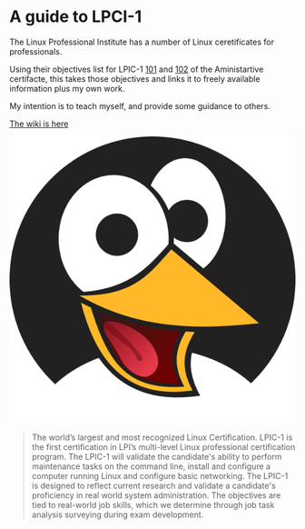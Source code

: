 # A guide to LPCI-1

The Linux Professional Institute has a number of Linux ceretificates for professionals.

Using their objectives list for LPIC-1 [101](http://www.lpi.org/our-certifications/exam-101-objectives) and [102](http://www.lpi.org/our-certifications/exam-102-objectives) of the Aministartive certifacte, this takes those objectives and links it to freely available information plus my own work.

My intention is to teach myself, and provide some guidance to others.

[The wiki is here](https://github.com/appijumbo/Linux-LPCI-1/wiki)


<a href="https://github.com/appijumbo/Linux-LPCI-1/wiki"><img src="penguin_.png" width="800"></a>

> The world’s largest and most recognized Linux Certification. LPIC-1 is the first certification in LPI’s multi-level Linux professional certification program. The LPIC-1 will validate the candidate's ability to perform maintenance tasks on the command line, install and configure a computer running Linux and configure basic networking. The LPIC-1 is designed to reflect current research and validate a candidate's proficiency in real world system administration. The objectives are tied to real-world job skills, which we determine through job task analysis surveying during exam development.
